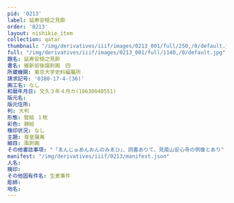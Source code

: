 ```yaml
---
pid: '0213'
label: 延寿安穏之見酔
order: '0213'
layout: nishikie_item
collection: qatar
thumbnail: "/img/derivatives/iiif/images/0213_001/full/250,/0/default.jpg"
full: "/img/derivatives/iiif/images/0213_001/full/1140,/0/default.jpg"
題名: 延寿安穏之見酔
書名: 維新前後諷刺画　四
所蔵機関: 東京大学史料編纂所
請求記号: '0380-17-4-(36)'
画工名: なし
和暦年月日: 文久３年４月カ(18630040551)
版元名: 
版元住所: 
判: 大判
形態: 竪絵 １枚
彩色: 錦絵
検印状況: なし
主題: 尊皇攘夷
細目: 風刺画
その他書誌事項: "「ゑんじゅあんおんのみゑひ」、詞書ありて、見南山安心寺の例像とあり"
manifest: "/img/derivatives/iiif/0213/manifest.json"
人名: 
検印: 
その他固有件名: 生麦事件
彫師: 
地名: 
---
```

